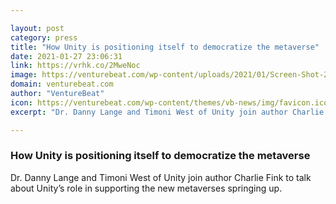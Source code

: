 ```yaml
---

layout: post
category: press
title: "How Unity is positioning itself to democratize the metaverse"
date: 2021-01-27 23:06:31
link: https://vrhk.co/2MweNoc
image: https://venturebeat.com/wp-content/uploads/2021/01/Screen-Shot-2021-01-27-at-12.41.21-PM.png?w=1200&strip=all
domain: venturebeat.com
author: "VentureBeat"
icon: https://venturebeat.com/wp-content/themes/vb-news/img/favicon.ico
excerpt: "Dr. Danny Lange and Timoni West of Unity join author Charlie Fink to talk about Unity’s role in supporting the new metaverses springing up."

---
```


### How Unity is positioning itself to democratize the metaverse

Dr. Danny Lange and Timoni West of Unity join author Charlie Fink to talk about Unity’s role in supporting the new metaverses springing up.